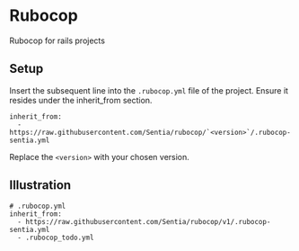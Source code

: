 # Rubocop
Rubocop for rails projects

## Setup
Insert the subsequent line into the `.rubocop.yml` file of the project. Ensure it resides under the inherit_from section.
```
inherit_from:
  - https://raw.githubusercontent.com/Sentia/rubocop/`<version>`/.rubocop-sentia.yml
```
Replace the `<version>` with your chosen version.

## Illustration
```
# .rubocop.yml
inherit_from:
  - https://raw.githubusercontent.com/Sentia/rubocop/v1/.rubocop-sentia.yml
  - .rubocop_todo.yml
```